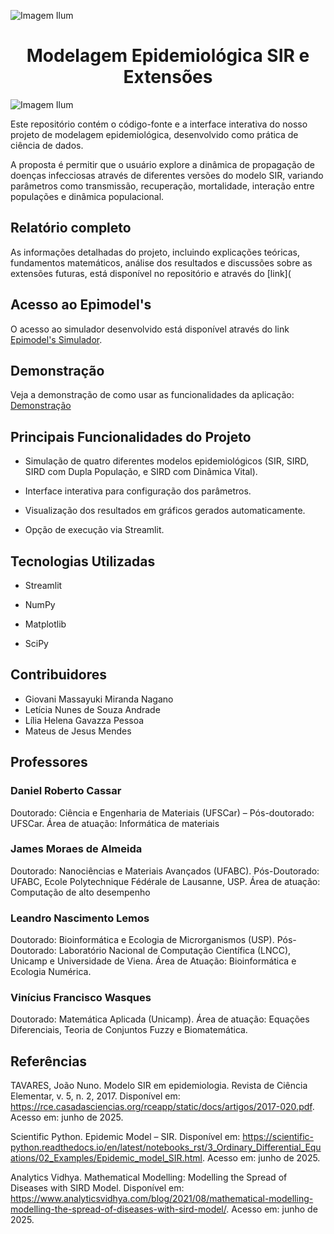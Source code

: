 ![Imagem Ilum](Demais-Arquivos/Imagens/header_ilum_leticia.png)

<h1 align="center">Modelagem Epidemiológica SIR e Extensões</h1>

![Imagem Ilum](Demais-Arquivos/Imagens/logo.png)


Este repositório contém o código-fonte e a interface interativa do nosso projeto de modelagem epidemiológica, desenvolvido como prática de ciência de dados.

A proposta é permitir que o usuário explore a dinâmica de propagação de doenças infecciosas através de diferentes versões do modelo SIR, variando parâmetros como transmissão, recuperação, mortalidade, interação entre populações e dinâmica populacional.


## Relatório completo
As informações detalhadas do projeto, incluindo explicações teóricas, fundamentos matemáticos, análise dos resultados e discussões sobre as extensões futuras, está disponível no repositório e através do [link](

## Acesso ao Epimodel's
O acesso ao simulador desenvolvido está disponível através do link [Epimodel's Simulador](https://modelo-sir.streamlit.app/).

## Demonstração
Veja a demonstração de como usar as funcionalidades da aplicação: [Demonstração](https://github.com/mateusjmd/Modelo-SIR/issues/3#issue-3173945408)

## Principais Funcionalidades do Projeto
- Simulação de quatro diferentes modelos epidemiológicos (SIR, SIRD, SIRD com Dupla População, e SIRD com Dinâmica Vital).

- Interface interativa para configuração dos parâmetros.

- Visualização dos resultados em gráficos gerados automaticamente.

- Opção de execução via Streamlit.

## Tecnologias Utilizadas 
- Streamlit
  
- NumPy
  
- Matplotlib
  
- SciPy

## Contribuidores
- Giovani Massayuki Miranda Nagano
- Letícia Nunes de Souza Andrade
- Lília Helena Gavazza Pessoa
- Mateus de Jesus Mendes

## Professores

### Daniel Roberto Cassar
Doutorado: Ciência e Engenharia de Materiais (UFSCar) – Pós-doutorado: UFSCar. Área de atuação: Informática de materiais



### James Moraes de Almeida
Doutorado: Nanociências e Materiais Avançados (UFABC). Pós-Doutorado: UFABC, Ecole Polytechnique Fédérale de Lausanne, USP. Área de atuação: Computação de alto desempenho



### Leandro Nascimento Lemos
Doutorado: Bioinformática e Ecologia de Microrganismos (USP). Pós-Doutorado: Laboratório Nacional de Computação Científica (LNCC), Unicamp e Universidade de Viena. Área de Atuação: Bioinformática e Ecologia Numérica.


### Vinícius Francisco Wasques
Doutorado: Matemática Aplicada (Unicamp). Área de atuação: Equações Diferenciais, Teoria de Conjuntos Fuzzy e Biomatemática.



## Referências
TAVARES, João Nuno. Modelo SIR em epidemiologia. Revista de Ciência Elementar, v. 5, n. 2, 2017. Disponível em: https://rce.casadasciencias.org/rceapp/static/docs/artigos/2017-020.pdf. Acesso em: junho de 2025.

Scientific Python. Epidemic Model – SIR. Disponível em: https://scientific-python.readthedocs.io/en/latest/notebooks_rst/3_Ordinary_Differential_Equations/02_Examples/Epidemic_model_SIR.html. Acesso em: junho de 2025.
 
Analytics Vidhya. Mathematical Modelling: Modelling the Spread of Diseases with SIRD Model. Disponível em: https://www.analyticsvidhya.com/blog/2021/08/mathematical-modelling-modelling-the-spread-of-diseases-with-sird-model/. Acesso em: junho de 2025.
